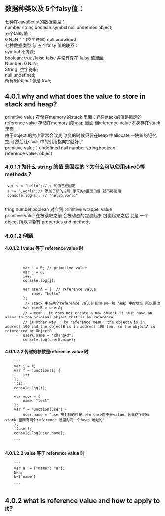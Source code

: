 ## 数据种类以及 5个falsy值：<br> 
七种在JavaScript的数据类型：<br>
number string boolean symbol null undefined object;<br>
五个falsy值：<br>
0  NaN “ ” (空字符串) null undefined<br>
七种数据类型 与 五个falsy 值的联系：<br>
symbol 不考虑;<br>
boolean: true /false false 并没有算在 falsy 值里面;<br>
Number: 0 NaN;<br>
String: 空字符串;<br>
null undefined;<br>
所有的object 都是 true;<br>


## 4.0.1 why and what does the value to store in stack and heap?  <br>
primitive value 存储在memory 的stack 里面；存在stack的值是固定的<br>
reference value 存储在memory 的heap 里面 但reference value 本身存在stack里面；<br>
由于object 的大小常常会改变 改变的时候只要在heap 中allocate 一块新的记忆空间 然后让stack 中的引用指向它就好了<br>
primitive value：undefined null number  string boolean<br>
reference value: object<br>

### 4.0.1.1 为什么 string 的值 是固定的？为什么可以使用slice()等 methods？<br>


```
 var s = "hello";// s 的值已经固定 
 s += ",world";// 添加了新的之后 原来的s里面的值 就不再使用 
 console.log(s); // "hello,world"
      
```

 tring number boolean  对应到 primitive wrapper value <br>
 primitive value 在被读取之前 会被动态的包裹起来 包裹起来之后 就是 一个object  所以才会有 properties  and methods<br>


      


### 4.0.1.2  例题 <br>


#### 4.0.1.2.1  value 等于 reference value 时 <br>

```
       
        
        var i = 0; // primitive value 
        var j = 0;
        i++;
        console.log(j);

        var userA = {  // reference value 
            name: "hello"
        };
         // stack 中有两个reference value 指向 同一块 heap 中的地址 所以更改 
        var userB = userA; 
        // = mean： it does not create a new object it just have an alias to the original object that is by reference
        // in other way ： by reference mean： the objectA is in address 100 and the objectB is in address 100 too. so the objectA is referenced by ObjectB 
        userA.name = "changed";
        console.log(userB.name);
``` 

        
        
#### 4.0.1.2.2 传递的参数是reference value 时<br>
        
        ```         
        var i = 0;
        var f = function(i) {
            i++
        };
        f(i);
        console.log(i);

        var user = {
            name: "test"
        };
        var f = function(user) {
            user.name = "user被复制的只是reference而不是value。因此这个时候stack 里面有两个reference 是指向同一个heap 地址的"
        };
        f(user);
        console.log(user.name);        
        
        ```
        
   #### 4.0.1.2.2  value 等于 reference value 时  <br>   
    
        ```
        var a  = {"name": "a"};
        b=a;
        b={"name"}
        
        ```


## 4.0.2 what is reference value and how to apply to it?<br>
